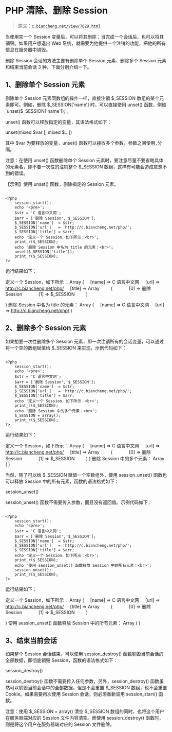 # PHP 清除、删除 Session

> 原文：[`c.biancheng.net/view/7629.html`](http://c.biancheng.net/view/7629.html)

当使用完一个 Session 变量后，可以将其删除；当完成一个会话后，也可以将其销毁。如果用户想退出 Web 系统，就需要为他提供一个注销的功能，把他的所有信息在服务器中销毁。

删除 Session 会话的方法主要有删除单个 Session 元素、删除多个 Session 元素和结束当前会话 3 种，下面分别介绍一下。

## 1、删除单个 Session 元素

删除单个 Session 元素同数组的操作一样，直接注销 $_SESSION 数组的某个元素即可。例如，删除 $_SESSION['name'] 时，可以直接使用 unset() 函数，例如 `unset($_SESSION['name']);`。

unset() 函数可以释放指定的变量，其语法格式如下：

unset(mixed $var [, mixed $...])

其中 $var 为要释放的变量，unset() 函数可以接收多个参数，参数之间使用`,`分隔。

注意：在使用 unset() 函数删除单个 Session 元素时，要注意尽量不要省略具体的元素名，即不要一次性的注销整个 $_SESSION 数组，这样有可能会造成意想不到的错误。

【示例】使用 unset() 函数，删除指定的 Session 元素。

```

<?php
    session_start();
    echo '<pre>';
    $str = 'C 语言中文网';
    $arr = ['删除 Session','$_SESSION'];
    $_SESSION['name']  = $str;
    $_SESSION['url']   = 'http://c.biancheng.net/php/';
    $_SESSION['title'] = $arr;
    echo '定义一个 Session，如下所示：<br>';
    print_r($_SESSION);
    echo '删除 Session 中名为 title 的元素：<br>';
    unset($_SESSION['title']);
    print_r($_SESSION);
?>
```

运行结果如下：

定义一个 Session，如下所示：
Array
(
    [name] => C 语言中文网
    [url] => http://c.biancheng.net/php/
    [title] => Array
        (
            [0] => 删除 Session
            [1] => $_SESSION
        )

)
删除 Session 中名为 title 的元素：
Array
(
    [name] => C 语言中文网
    [url] => http://c.biancheng.net/php/
)

## 2、删除多个 Session 元素

如果想要一次性删除多个 Session 元素，即一次注销所有的会话变量，可以通过将一个空的数组赋值给 $_SESSION 来实现，示例代码如下：

```

<?php
    session_start();
    echo '<pre>';
    $str = 'C 语言中文网';
    $arr = ['删除 Session','$_SESSION'];
    $_SESSION['name']  = $str;
    $_SESSION['url']   = 'http://c.biancheng.net/php/';
    $_SESSION['title'] = $arr;
    echo '定义一个 Session，如下所示：<br>';
    print_r($_SESSION);
    echo '删除 Session 中的多个元素：<br>';
    $_SESSION = array();
    print_r($_SESSION);
?>
```

运行结果如下：

定义一个 Session，如下所示：
Array
(
    [name] => C 语言中文网
    [url] => http://c.biancheng.net/php/
    [title] => Array
        (
            [0] => 删除 Session
            [1] => $_SESSION
        ) )
删除 Session 中的多个元素：
Array
(
)

当然，除了可以给 $_SESSION 赋值一个空数组外，使用 session_unset() 函数也可以释放 Session 中的所有元素，函数的语法格式如下：

session_unset()

session_unset() 函数不需要传入参数，而且没有返回值。示例代码如下：

```

<?php
    session_start();
    echo '<pre>';
    $str = 'C 语言中文网';
    $arr = ['删除 Session','$_SESSION'];
    $_SESSION['name']  = $str;
    $_SESSION['url']   = 'http://c.biancheng.net/php/';
    $_SESSION['title'] = $arr;
    echo '定义一个 Session，如下所示：<br>';
    print_r($_SESSION);
    echo '使用 session_unset() 函数释放 Session 中的所有元素：<br>';
    session_unset();
    print_r($_SESSION);
?>
```

运行结果如下：

定义一个 Session，如下所示：
Array
(
    [name] => C 语言中文网
    [url] => http://c.biancheng.net/php/
    [title] => Array
        (
            [0] => 删除 Session
            [1] => $_SESSION
        )

)
使用 session_unset() 函数释放 Session 中的所有元素：
Array
(
)

## 3、结束当前会话

如果整个 Session 会话结束，可以使用 session_destroy() 函数销毁当前会话的全部数据，即彻底销毁 Session，函数的语法格式如下：

session_destroy()

session_destroy() 函数不需要传入任何参数，另外，session_destroy() 函数虽然可以销毁当前会话中的全部数据，但是不会重置 $_SESSION 数组，也不会重置 Cookie。如果需要再次使用 Session 会话，则必须重新调用 session_start() 函数。

注意：使用 $_SESSION = array() 清空 $_SESSION 数组的同时，也将这个用户在服务器端对应的 Session 文件内容清空。而使用 session_destroy() 函数时，则是将这个用户在服务器端对应的 Session 文件删除。